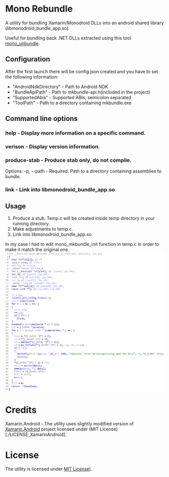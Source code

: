 # Mono Rebundle
A utility for bundling Xamarin/Monodroid DLLs into an android shared library (libmonodroid_bundle_app.so).

Useful for bundling back .NET DLLs extracted using this tool [mono_unbundle](https://github.com/tjg1/mono_unbundle).

## Configuration
After the first launch there will be config.json created and you have to set the following information:
- "AndroidNdkDirectory" - Path to Android NDK
- "BundleApiPath" - Path to mkbundle-api.h(included in the project)
- "SupportedAbis" - Supported ABIs, semicolon separated
- "ToolPath" - Path to a directory containing mkbundle.exe


## Command line options
### help - Display more information on a specific command.
### verison - Display version information.
### produce-stab - Produce stab only, do not compile.
Options:
-p, --path - Required. Path to a directory containing assemblies to bundle. 
### link - Link into libmonodroid_bundle_app.so

## Usage
1. Produce a stub. Temp.c will be created inside temp directory in your running directory.<br />
2. Make adjustments to temp.c.<br />
3. Link into libmonodroid_bundle_app.so.<br />

In my case I had to edit mono_mkbundle_init function in temp.c in order to make it match the original one.<br />
![temp_c](./temp_c.png)<br />

# Credits
Xamarin.Android - The utility uses slightly modified version of [Xamarin.Android](https://github.com/xamarin/xamarin-android) project licensed under (MIT License)[./LICENSE_XamarinAndroid].

# License
The utility is licensed under [MIT License](./LICENSE)).
